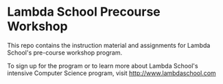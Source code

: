 # Lambda School Precourse Workshop
This repo contains the instruction material and assignments for Lambda School's pre-course workshop program.

To sign up for the program or to learn more about Lambda School's intensive Computer Science program, visit http://www.lambdaschool.com

